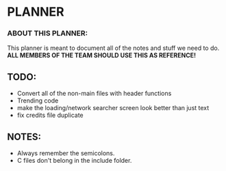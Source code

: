 # PLANNER

### ABOUT THIS PLANNER:
This planner is meant to document all of the notes and stuff we need to do. **ALL MEMBERS OF THE TEAM SHOULD USE THIS AS REFERENCE!**

## TODO:

- Convert all of the non-main files with header functions
- Trending code
- make the loading/network searcher screen look better than just text
- fix credits file duplicate

## NOTES:

- Always remember the semicolons.
- C files don't belong in the include folder.